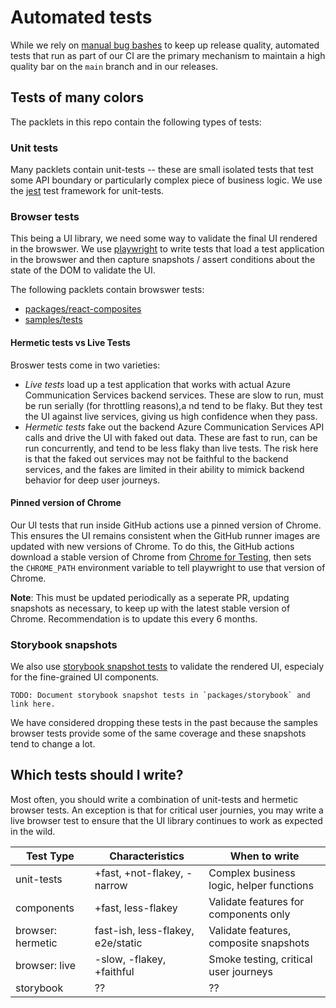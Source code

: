 # Automated tests

While we rely on [manual bug bashes](../releases/release-checklist.md) to keep up release quality, automated tests that run as part of our CI are the primary mechanism to maintain a high quality bar on the `main` branch and in our releases.

## Tests of many colors

The packlets in this repo contain the following types of tests:

### Unit tests

Many packlets contain unit-tests -- these are small isolated tests that test some API boundary or particularly complex piece of business logic. We use the [jest](https://jestjs.io/) test framework for unit-tests.

### Browser tests

This being a UI library, we need some way to validate the final UI rendered in the browswer. We use [playwright](https://playwright.dev/) to write tests that load a test application in the browswer and then capture snapshots / assert conditions about the state of the DOM to validate the UI.

The following packlets contain browswer tests:

* [packages/react-composites](../../packages/react-composites/tests/README.md)
* [samples/tests](../../samples/tests/README.md)

#### Hermetic tests vs Live Tests

Broswer tests come in two varieties:

* *Live tests* load up a test application that works with actual Azure Communication Services backend services. These are slow to run, must be run serially (for throttling reasons),a nd tend to be flaky. But they test the UI against live services, giving us high confidence when they pass.
* *Hermetic tests* fake out the backend Azure Communication Services API calls and drive the UI with faked out data. These are fast to run, can be run concurrently, and tend to be less flaky than live tests. The risk here is that the faked out services may not be faithful to the backend services, and the fakes are limited in their ability to mimick backend behavior for deep user journeys.

#### Pinned version of Chrome

Our UI tests that run inside GitHub actions use a pinned version of Chrome. This ensures the UI remains consistent when the GitHub runner images are updated with new versions of Chrome. To do this, the GitHub actions download a stable version of Chrome from [Chrome for Testing](https://developer.chrome.com/blog/chrome-for-testing/#versioned_browser_binaries), then sets the `CHROME_PATH` environment variable to tell playwright to use that version of Chrome.

**Note**: This must be updated periodically as a seperate PR, updating snapshots as necessary, to keep up with the latest stable version of Chrome. Recommendation is to update this every 6 months.

### Storybook snapshots

We also use [storybook snapshot tests](https://storybook.js.org/docs/react/writing-tests/snapshot-testing) to validate the rendered UI, especialy for the fine-grained UI components.

    TODO: Document storybook snapshot tests in `packages/storybook` and link here.

We have considered dropping these tests in the past because the samples browser tests provide some of the same coverage and these snapshots tend to change a lot.

## Which tests should I write?

Most often, you should write a combination of unit-tests and hermetic browser tests. An exception is that for critical user journies, you may write a live browser test to ensure that the UI library continues to work as expected in the wild.

| Test Type         |  Characteristics                  | When to write                               |
| ----------------- | --------------------------------- | ------------------------------------------- |
| unit-tests        | +fast, +not-flakey, -narrow       | Complex business logic, helper functions    |
| components        | +fast, less-flakey                 | Validate features for components only       |
| browser: hermetic | fast-ish, less-flakey, e2e/static | Validate features, composite snapshots      |
| browser: live     | -slow, -flakey, +faithful         | Smoke testing, critical user journeys       |
| storybook         | ??                                | ??                                          |